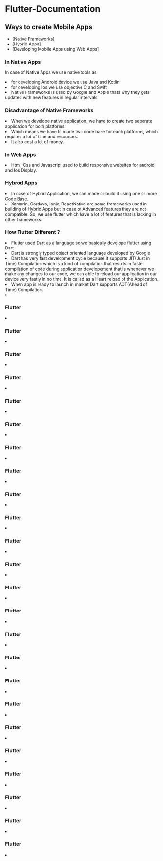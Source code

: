 # Flutter-Documentation

## Ways to create Mobile Apps
* [Native Frameworks]
* [Hybrid Apps]
* [Developing Mobile Apps using Web Apps]
<h3>In Native Apps</h3>
<p>In case of Native Apps we use native tools as</p>
<li>for developing Android device we use Java and Kotlin</li>
<li>for developing Ios we use objective C and Swift</li>
<li>Native Frameworks is used by Google and Apple thats why they gets updated with new features in regular intervals</li>
<h3>Disadvantage of Native Frameworks</h3>
<li>When we develope native application, we have to create two seperate application for both platforms.</li>
<li>Which means we have to made two code base for each platforms, which requires a lot of time and resources.</li>
<li>It also cost a lot of money.</li>
<h3>In Web Apps</h3>
<li>Html, Css and Javascript used to build responsive websites for android and Ios Display.</li>
<h3>Hybrod Apps</h3>
<li>In case of Hybrid Application, we can made or build it using one or more Code Base.</li>
<li>Xamarin, Cordava, Ionic, ReactNative are some frameworks used in building of Hybrid Apps but in case of Advanced features they are not compatible. So, we use flutter which have a lot of features that is lacking in other frameworks.</li>
<h3>How Flutter Different ?</h3>
<li>Flutter used Dart as a language so we basically develope flutter using Dart</li>
<li>Dart is strongly typed object oriented language developed by Google</li>
<li>Dart has very fast development cycle because it supports JIT(Just in Time) Compilation which is a kind of compilation that results in faster compilation of code during application developement that is whenever we make any changes to our code, we can able to reload our application in our device very fastly in no time. It is called as a Heart reload of the Application.</li>
<li>When app is ready to launch in market Dart supports AOT(Ahead of Time) Compilation.</li>
<li></li>
<h3>Flutter</h3>
<li></li>
<h3>Flutter</h3>
<li></li>
<h3>Flutter</h3>
<li></li>
<h3>Flutter</h3>
<li></li>

<h3>Flutter</h3>
<li></li><h3>Flutter</h3>
<li></li>

<h3>Flutter</h3>
<li></li>
<h3>Flutter</h3>
<li></li>
<h3>Flutter</h3>
<li></li>
<h3>Flutter</h3>
<li></li>
<h3>Flutter</h3>
<li></li>
<h3>Flutter</h3>
<li></li>
<h3>Flutter</h3>
<li></li>
<h3>Flutter</h3>
<li></li>

<h3>Flutter</h3>
<li></li>
<h3>Flutter</h3>
<li></li>
<h3>Flutter</h3>
<li></li>
<h3>Flutter</h3>
<li></li>
<h3>Flutter</h3>
<li></li>
<h3>Flutter</h3>
<li></li>
<h3>Flutter</h3>
<li></li>
<h3>Flutter</h3>
<li></li>
<h3>Flutter</h3>
<li></li>

<h3>Flutter</h3>
<li></li>
